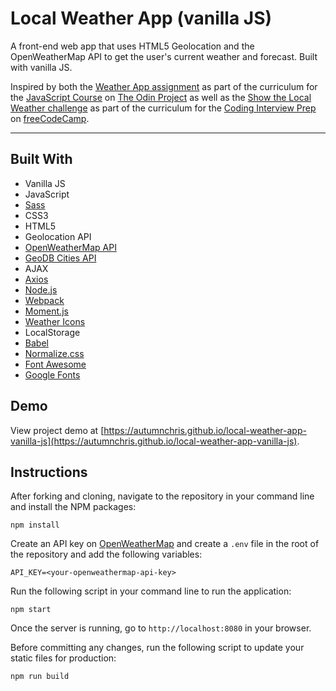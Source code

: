 # Local Weather App (vanilla JS)

A front-end web app that uses HTML5 Geolocation and the OpenWeatherMap API to get the user's current weather and forecast. Built with vanilla JS.

Inspired by both the [Weather App assignment](https://www.theodinproject.com/lessons/node-path-javascript-weather-app) as part of the curriculum for the [JavaScript Course](https://www.theodinproject.com/paths/full-stack-javascript/courses/javascript) on [The Odin Project](https://www.theodinproject.com) as well as the [Show the Local Weather challenge](https://learn.freecodecamp.org/coding-interview-prep/take-home-projects/show-the-local-weather) as part of the curriculum for the [Coding Interview Prep](https://www.freecodecamp.org/learn/coding-interview-prep) on [freeCodeCamp](https://www.freecodecamp.org).

---

## Built With
* Vanilla JS
* JavaScript
* [Sass](http://sass-lang.com)
* CSS3
* HTML5
* Geolocation API
* [OpenWeatherMap API](https://openweathermap.org)
* [GeoDB Cities API](https://rapidapi.com/wirefreethought/api/geodb-cities)
* AJAX
* [Axios](https://axios-http.com)
* [Node.js](https://nodejs.org/en)
* [Webpack](https://webpack.js.org)
* [Moment.js](https://momentjs.com)
* [Weather Icons](https://erikflowers.github.io/weather-icons)
* LocalStorage
* [Babel](https://babeljs.io)
* [Normalize.css](https://necolas.github.io/normalize.css)
* [Font Awesome](https://fontawesome.com)
* [Google Fonts](https://fonts.google.com)

## Demo

View project demo at [https://autumnchris.github.io/local-weather-app-vanilla-js](https://autumnchris.github.io/local-weather-app-vanilla-js).

## Instructions

After forking and cloning, navigate to the repository in your command line and install the NPM packages:
```
npm install
```

Create an API key on [OpenWeatherMap](https://openweathermap.org) and create a `.env` file in the root of the repository and add the following variables:
```
API_KEY=<your-openweathermap-api-key>
```

Run the following script in your command line to run the application:
```
npm start
```

Once the server is running, go to `http://localhost:8080` in your browser.

Before committing any changes, run the following script to update your static files for production:
```
npm run build
```
